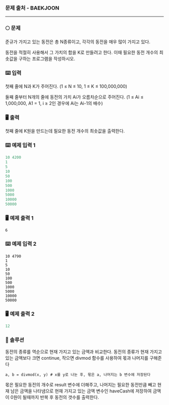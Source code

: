 ### 문제 출처 - BAEKJOON

-----

### :full_moon: 문제

준규가 가지고 있는 동전은 총 N종류이고, 각각의 동전을 매우 많이 가지고 있다.

동전을 적절히 사용해서 그 가치의 합을 K로 만들려고 한다. 이때 필요한 동전 개수의 최솟값을 구하는 프로그램을 작성하시오.

### :keyboard: 입력

첫째 줄에 N과 K가 주어진다. (1 ≤ N ≤ 10, 1 ≤ K ≤ 100,000,000)

둘째 줄부터 N개의 줄에 동전의 가치 Ai가 오름차순으로 주어진다. (1 ≤ Ai ≤ 1,000,000, A1 = 1, i ≥ 2인 경우에 Ai는 Ai-1의 배수)

### :desktop_computer: 출력

첫째 줄에 K원을 만드는데 필요한 동전 개수의 최솟값을 출력한다.

### :keyboard: 예제 입력 1

```py
10 4200
1
5
10
50
100
500
1000
5000
10000
50000
```

### :desktop_computer: 예제 출력 1

```pyt
6
```

### :keyboard: 예제 입력 2

```pyt
10 4790
1
5
10
50
100
500
1000
5000
10000
50000
```

### :desktop_computer: 예제 출력 2

```py
12
```

### :mag_right: 솔루션

동전의 종류를 역순으로 현재 가지고 있는 금액과 비교한다. 동전의 종류가 현재 가지고 있는 금액보다 크면 continue, 작으면  divmod 함수를 사용하여 몫과 나머지를 구해준다

```pyt
a, b = divmod(x, y) # x를 y로 나눈 후, 몫은 a, 나머지는 b 변수에 저장된다
```

몫은 필요한 동전의 개수로 result 변수에 더해주고, 나머지는 필요한 동전만큼 빼고 현재 남은 금액을 나타냄으로 현재 가지고 있는 금액 변수인 haveCash에 저장하여 금액이 0원이 될때까지 반복 후 동전의 갯수를 출력한다.